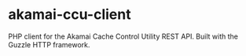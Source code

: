 akamai-ccu-client
=================

PHP client for the Akamai Cache Control Utility REST API. Built with the Guzzle HTTP framework.
